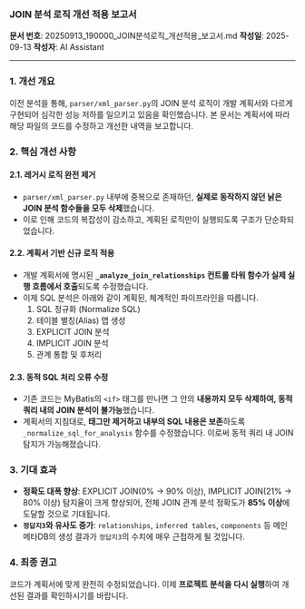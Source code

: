 ### JOIN 분석 로직 개선 적용 보고서

**문서 번호**: 20250913_190000_JOIN분석로직_개선적용_보고서.md
**작성일**: 2025-09-13
**작성자**: AI Assistant

---

### 1. 개선 개요

이전 분석을 통해, `parser/xml_parser.py`의 JOIN 분석 로직이 개발 계획서와 다르게 구현되어 심각한 성능 저하를 일으키고 있음을 확인했습니다. 본 문서는 계획서에 따라 해당 파일의 코드를 수정하고 개선한 내역을 보고합니다.

### 2. 핵심 개선 사항

#### 2.1. 레거시 로직 완전 제거
- `parser/xml_parser.py` 내부에 중복으로 존재하던, **실제로 동작하지 않던 낡은 JOIN 분석 함수들을 모두 삭제**했습니다.
- 이로 인해 코드의 복잡성이 감소하고, 계획된 로직만이 실행되도록 구조가 단순화되었습니다.

#### 2.2. 계획서 기반 신규 로직 적용
- 개발 계획서에 명시된 **`_analyze_join_relationships` 컨트롤 타워 함수가 실제 실행 흐름에서 호출**되도록 수정했습니다.
- 이제 SQL 분석은 아래와 같이 계획된, 체계적인 파이프라인을 따릅니다.
    1. SQL 정규화 (Normalize SQL)
    2. 테이블 별칭(Alias) 맵 생성
    3. EXPLICIT JOIN 분석
    4. IMPLICIT JOIN 분석
    5. 관계 통합 및 후처리

#### 2.3. 동적 SQL 처리 오류 수정
- 기존 코드는 MyBatis의 `<if>` 태그를 만나면 그 안의 **내용까지 모두 삭제하여, 동적 쿼리 내의 JOIN 분석이 불가능**했습니다.
- 계획서의 지침대로, **태그만 제거하고 내부의 SQL 내용은 보존**하도록 `_normalize_sql_for_analysis` 함수를 수정했습니다. 이로써 동적 쿼리 내 JOIN 탐지가 가능해졌습니다.

### 3. 기대 효과
- **정확도 대폭 향상**: EXPLICIT JOIN(0% -> 90% 이상), IMPLICIT JOIN(21% -> 80% 이상) 탐지율이 크게 향상되어, 전체 JOIN 관계 분석 정확도가 **85% 이상**에 도달할 것으로 기대됩니다.
- **`정답지3`와 유사도 증가**: `relationships`, `inferred tables`, `components` 등 메인 메타DB의 생성 결과가 `정답지3`의 수치에 매우 근접하게 될 것입니다.

### 4. 최종 권고
코드가 계획서에 맞게 완전히 수정되었습니다. 이제 **프로젝트 분석을 다시 실행**하여 개선된 결과를 확인하시기를 바랍니다.
